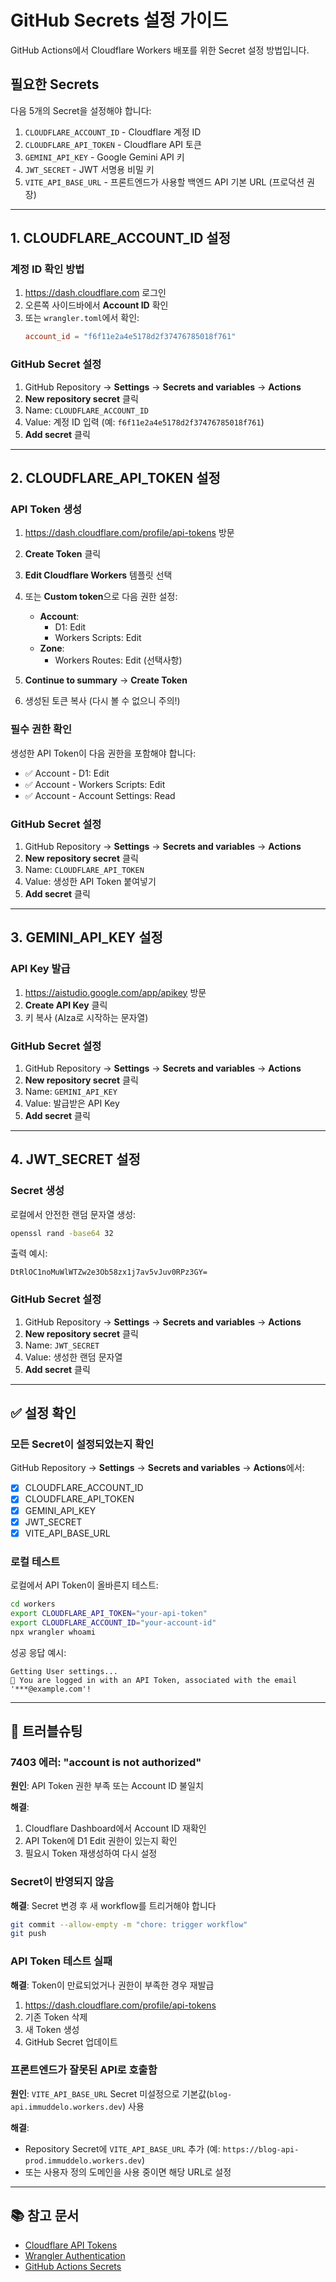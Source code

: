 # GitHub Secrets 설정 가이드

GitHub Actions에서 Cloudflare Workers 배포를 위한 Secret 설정 방법입니다.

## 필요한 Secrets

다음 5개의 Secret을 설정해야 합니다:
1. `CLOUDFLARE_ACCOUNT_ID` - Cloudflare 계정 ID
2. `CLOUDFLARE_API_TOKEN` - Cloudflare API 토큰
3. `GEMINI_API_KEY` - Google Gemini API 키
4. `JWT_SECRET` - JWT 서명용 비밀 키
5. `VITE_API_BASE_URL` - 프론트엔드가 사용할 백엔드 API 기본 URL (프로덕션 권장)

---

## 1. CLOUDFLARE_ACCOUNT_ID 설정

### 계정 ID 확인 방법
1. https://dash.cloudflare.com 로그인
2. 오른쪽 사이드바에서 **Account ID** 확인
3. 또는 `wrangler.toml`에서 확인:
   ```toml
   account_id = "f6f11e2a4e5178d2f37476785018f761"
   ```

### GitHub Secret 설정
1. GitHub Repository → **Settings** → **Secrets and variables** → **Actions**
2. **New repository secret** 클릭
3. Name: `CLOUDFLARE_ACCOUNT_ID`
4. Value: 계정 ID 입력 (예: `f6f11e2a4e5178d2f37476785018f761`)
5. **Add secret** 클릭

---

## 2. CLOUDFLARE_API_TOKEN 설정

### API Token 생성
1. https://dash.cloudflare.com/profile/api-tokens 방문
2. **Create Token** 클릭
3. **Edit Cloudflare Workers** 템플릿 선택
4. 또는 **Custom token**으로 다음 권한 설정:
   - **Account**: 
     - D1: Edit
     - Workers Scripts: Edit
   - **Zone**: 
     - Workers Routes: Edit (선택사항)

5. **Continue to summary** → **Create Token**
6. 생성된 토큰 복사 (다시 볼 수 없으니 주의!)

### 필수 권한 확인
생성한 API Token이 다음 권한을 포함해야 합니다:
- ✅ Account - D1: Edit
- ✅ Account - Workers Scripts: Edit
- ✅ Account - Account Settings: Read

### GitHub Secret 설정
1. GitHub Repository → **Settings** → **Secrets and variables** → **Actions**
2. **New repository secret** 클릭
3. Name: `CLOUDFLARE_API_TOKEN`
4. Value: 생성한 API Token 붙여넣기
5. **Add secret** 클릭

---

## 3. GEMINI_API_KEY 설정

### API Key 발급
1. https://aistudio.google.com/app/apikey 방문
2. **Create API Key** 클릭
3. 키 복사 (AIza로 시작하는 문자열)

### GitHub Secret 설정
1. GitHub Repository → **Settings** → **Secrets and variables** → **Actions**
2. **New repository secret** 클릭
3. Name: `GEMINI_API_KEY`
4. Value: 발급받은 API Key
5. **Add secret** 클릭

---

## 4. JWT_SECRET 설정

### Secret 생성
로컬에서 안전한 랜덤 문자열 생성:
```bash
openssl rand -base64 32
```

출력 예시:
```
DtRlOC1noMuWlWTZw2e3Ob58zx1j7av5vJuv0RPz3GY=
```

### GitHub Secret 설정
1. GitHub Repository → **Settings** → **Secrets and variables** → **Actions**
2. **New repository secret** 클릭
3. Name: `JWT_SECRET`
4. Value: 생성한 랜덤 문자열
5. **Add secret** 클릭

---

## ✅ 설정 확인

### 모든 Secret이 설정되었는지 확인
GitHub Repository → **Settings** → **Secrets and variables** → **Actions**에서:
- [x] CLOUDFLARE_ACCOUNT_ID
- [x] CLOUDFLARE_API_TOKEN
- [x] GEMINI_API_KEY
- [x] JWT_SECRET
- [x] VITE_API_BASE_URL

### 로컬 테스트
로컬에서 API Token이 올바른지 테스트:
```bash
cd workers
export CLOUDFLARE_API_TOKEN="your-api-token"
export CLOUDFLARE_ACCOUNT_ID="your-account-id"
npx wrangler whoami
```

성공 응답 예시:
```
Getting User settings...
👋 You are logged in with an API Token, associated with the email '***@example.com'!
```

---

## 🚨 트러블슈팅

### 7403 에러: "account is not authorized"
**원인**: API Token 권한 부족 또는 Account ID 불일치

**해결**:
1. Cloudflare Dashboard에서 Account ID 재확인
2. API Token에 D1 Edit 권한이 있는지 확인
3. 필요시 Token 재생성하여 다시 설정

### Secret이 반영되지 않음
**해결**: Secret 변경 후 새 workflow를 트리거해야 합니다
```bash
git commit --allow-empty -m "chore: trigger workflow"
git push
```

### API Token 테스트 실패
**해결**: Token이 만료되었거나 권한이 부족한 경우 재발급
1. https://dash.cloudflare.com/profile/api-tokens
2. 기존 Token 삭제
3. 새 Token 생성
4. GitHub Secret 업데이트

### 프론트엔드가 잘못된 API로 호출함
**원인**: `VITE_API_BASE_URL` Secret 미설정으로 기본값(`blog-api.immuddelo.workers.dev`) 사용

**해결**:
- Repository Secret에 `VITE_API_BASE_URL` 추가 (예: `https://blog-api-prod.immuddelo.workers.dev`)
- 또는 사용자 정의 도메인을 사용 중이면 해당 URL로 설정

---

## 📚 참고 문서

- [Cloudflare API Tokens](https://developers.cloudflare.com/fundamentals/api/get-started/create-token/)
- [Wrangler Authentication](https://developers.cloudflare.com/workers/wrangler/ci-cd/)
- [GitHub Actions Secrets](https://docs.github.com/en/actions/security-guides/encrypted-secrets)
